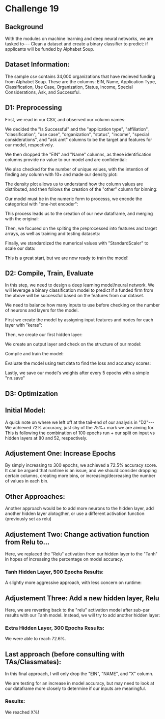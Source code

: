# Challenge 19
## Background
With the modules on machine learning and deep neural networks, we are tasked to---
Clean a dataset and create a binary classifier to predict: if applicants will be funded by Alphabet Soup.
## Dataset Information:
The sample csv contains 34,000 organizations that have recieved funding from Alphabet Soup. 
These are the columns: EIN, Name, Application Type, Classification, Use Case, Organization, Status, Income, Special Considerations, Ask, and Successful. 
## D1: Preprocessing 
First, we read in our CSV, and observed our column names: 

We decided the "Is Successful" and the "application type", "affiliation", "classification", "use case", "organization", "status", "income", "special considerations", and "ask amt" columns to be the target and features for our model, respectively. 

We then dropped the "EIN" and "Name" columns, as these identification columns provide no value to our model and are confidential: 

We also checked for the number of unique values, with the intention of finding any column with 10+ and made our density plot: 

The density plot allows us to understand how the column values are distributed, and then follows the creation of the "other" column for binning:

Our model must be in the numeric form to processs, we encode the categorical with "one-hot encoder": 

This process leads us to the creation of our new dataframe, and merging with the original: 

Then, we focused on the spliting the preprocessed into features and target arrays, as well as training and testing datasets: 

Finally, we standardized the numerical values with "StandardScaler" to scale our data: 

This is a great start, but we are now ready to train the model! 
## D2: Compile, Train, Evaluate 
In this step, we need to design a deep learning model/neural network. We will leverage a binary classification model to predict if a funded firm from the above will be successful based on the features from our dataset. 

We need to balance how many inputs to use before checking on the number of neurons and layers for the model. 

First we create the model by assigning input features and nodes for each layer with "keras":

Then, we create our first hidden layer:

We create an output layer and check on the structure of our model:

Compile and train the model:

Evaluate the model using test data to find the loss and accuracy scores: 

Lastly, we save our model's weights after every 5 epochs with a simple "nn.save"

## D3: Optimization
## Initial Model: 
A quick note on where we left off at the tail-end of our analysis in "D2"---
We achieved 72% accuracy, just shy of the 75%+ mark we are aiming for. This is following the combination of 100 epochs run + our split on input vs hidden layers at 80 and 52, respectively. 

## Adjustement One: Increase Epochs
By simply increasing to 300 epochs, we achieved a 72.5% accuracy score. It can be argued that runtime is an issue, and we should consider dropping certain columns, creating more bins, or increasing/decreasing the number of values in each bin. 

## Other Approaches: 
Another approach would be to add more neurons to the hidden layer, add another hidden layer alotogther, or use a different activation function (previously set as relu)

## Adjustement Two: Change activation function from Relu to...
Here, we replaced the "Relu" activation from our hidden layer to the "Tanh" in hopes of increasing the percentage on model accuracy. 

### Tanh Hidden Layer, 500 Epochs Results:
A slightly more aggressive approach, with less concern on runtime:

## Adjustement Three: Add a new hidden layer, Relu
Here, we are reverting back to the "relu" activation model after sub-par results with our Tanh model. Instead, we will try to add another hidden layer: 

### Extra Hidden Layer, 300 Epochs Results: 
We were able to reach 72.6%. 

## Last approach (before consulting with TAs/Classmates): 
In this final approach, I will only drop the "EIN", "NAME", and "X" column.

We are testing for an increase in model accuracy, but may need to look at our dataframe more closely to determine if our inputs are meaningful.

### Results: 
We reached X%!


